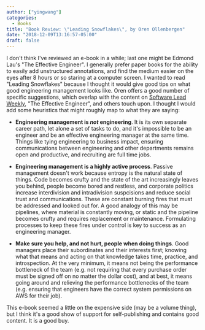 ```yaml
---
author: ["yingwang"]
categories:
  - Books
title: "Book Review: \"Leading Snowflakes\", by Oren Ollenbergen"
date: "2018-12-09T13:16:57-05:00"
draft: false
---
```


I don't think I've reviewed an e-book in a while; last one might be Edmond Lau's
"The Effective Engineer". I generally prefer paper books for the ability to
easily add unstructured annotations, and find the medium easier on the eyes
after 8 hours or so staring at a computer screen. I wanted to read "Leading
Snowflakes" because I thought it would give good tips on what good engineering
management looks like. Oren offers a good number of specific suggestions, which
overlap with the content on [Software Lead
Weekly](http://softwareleadweekly.com/), "The Effective Engineer", and others
touch upon. I thought I would add some heuristics that might roughly map to what
they are saying:

- **Engineering management is *not* engineering**. It is its own separate career
  path, let alone a set of tasks to do, and it's impossible to be an engineer
  and be an effective engineering manager at the same time. Things like tying
  engineering to business impact, ensuring communications between engineering
  and other departments remains open and productive, and recruiting are full
  time jobs.

- **Engineering management is a highly active process**. Passive management
  doesn't work because entropy is the natural state of things. Code becomes
  crufty and the state of the art increasingly leaves you behind, people become
  bored and restless, and corporate politics increase interdivision and
  intradivision suspcisions and reduce social trust and communications. These
  are constant burning fires that must be addressed and looked out for. A good
  analogy of this may be pipelines, where material is constantly moving, or
  static and the pipeline becomes crufty and requires replacement or
  maintenance. Formulating processes to keep these fires under control is key to
  success as an engineering manager.

- **Make sure you help, and not hurt, people when doing things**. Good managers
  place their subordinates and their interests first; knowing what that means
  and acting on that knowledge takes time, practice, and introspection. At the
  very minimum, it means not being the performance bottleneck of the team (e.g.
  not requiring that every purchase order must be signed off on no matter the
  dollar cost), and at best, it means going around and relieving the performance
  bottlenecks of the team (e.g. ensuring that engineers have the correct system
  permissions on AWS for their job).

This e-book seemed a little on the expensive side (may be a volume thing), but I
think it's a good show of support for self-publishing and contains good content.
It is a good buy.
